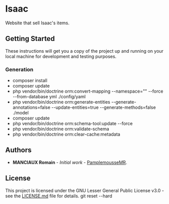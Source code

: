 # Isaac

Website that sell Isaac's items.

## Getting Started

These instructions will get you a copy of the project up and running on your local machine for development and testing purposes.

### Generation

- composer install
- composer update
- php vendor/bin/doctrine orm:convert-mapping --namespace="" --force --from-database yml ./config/yaml
- php vendor/bin/doctrine orm:generate-entities --generate-annotations=false --update-entities=true --generate-methods=false ./model
- composer update
- php vendor/bin/doctrine orm:schema-tool:update --force
- php vendor/bin/doctrine orm:validate-schema
- php vendor/bin/doctrine orm:clear-cache:metadata

## Authors

* **MANCIAUX Romain** - *Initial work* - [PamplemousseMR](https://github.com/PamplemousseMR).

## License

This project is licensed under the GNU Lesser General Public License v3.0 - see the [LICENSE.md](LICENSE.md) file for details.
git reset --hard